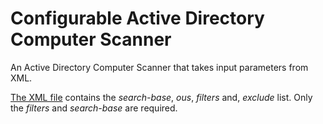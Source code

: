 # Configurable Active Directory Computer Scanner

An Active Directory Computer Scanner that takes input parameters from XML.

[The XML file](Example.xml) contains the *search-base*, *ous*, *filters* and, *exclude* list.
Only the *filters* and *search-base* are required.
